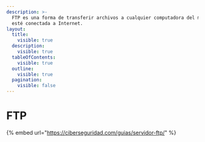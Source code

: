 ```yaml
---
description: >-
  FTP es una forma de transferir archivos a cualquier computadora del mundo que
  esté conectada a Internet.
layout:
  title:
    visible: true
  description:
    visible: true
  tableOfContents:
    visible: true
  outline:
    visible: true
  pagination:
    visible: false
---
```


# FTP



{% embed url="https://ciberseguridad.com/guias/servidor-ftp/" %}
